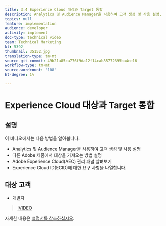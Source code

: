 ```yaml
---
title: 3.4 Experience Cloud 대상과 Target 통합
description: Analytics 및 Audience Manager을 사용하여 고객 생성 및 사용 설명, 다른 Adobe 제품에서 대상을 가져오는 방법, Adobe Experience Cloud(AEC) 관리 패널, Experience Cloud ID(ECID)에 대한 요구 사항 목록 작성
topics: null
feature: implementation
audience: developer
activity: implement
doc-type: technical video
team: Technical Marketing
kt: 5392
thumbnail: 35152.jpg
translation-type: tm+mt
source-git-commit: 49b21a85ca776f9da12f14cab85772395ba4ce16
workflow-type: tm+mt
source-wordcount: '108'
ht-degree: 1%

---
```



# Experience Cloud 대상과 Target 통합

## 설명

이 비디오에서는 다음 방법을 알아봅니다.

* Analytics 및 Audience Manager을 사용하여 고객 생성 및 사용 설명
* 다른 Adobe 제품에서 대상을 가져오는 방법 설명
* Adobe Experience Cloud(AEC) 관리 패널 살펴보기
* Experience Cloud ID(ECID)에 대한 요구 사항을 나열합니다.

## 대상 고객

* 개발자

>[!VIDEO](https://video.tv.adobe.com/v/35152/?quality=12)

자세한 내용은 [설명서를 참조하십시오](https://docs.adobe.com/content/help/en/target/using/integrate/mmp.html).
